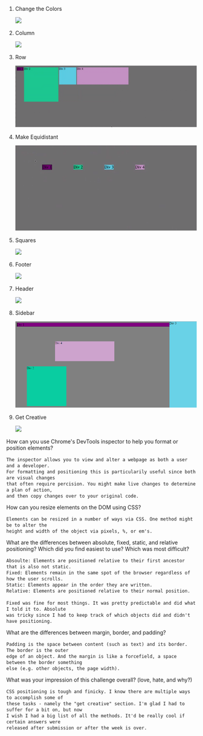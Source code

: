 1. Change the Colors

	<img src="/phase-0-dev-box/week-3/chrome-devtools/imgs/1-Change-the-Colors.png">

2. Column

	<img src="phase-0-dev-box/week-3/chrome-devtools/imgs/2-Column.png">

3. Row

	<img src="/week-3/chrome-devtools/imgs/3-Row.png">

4. Make Equidistant

	<img src="week-3/chrome-devtools/imgs/4-Make-Equidistant.png">

5. Squares

	<img src="/chrome-devtools/imgs/5-Squares.png">

6. Footer

	<img src="chrome-devtools/imgs/6-Footer.png">

7. Header

	<img src="/imgs/7-Header.png">

8. Sidebar

	<img src="imgs/8-Sidebar.png">

9. Get Creative

	<img src="/9-Get-Creative.png">

How can you use Chrome's DevTools inspector to help you format or position elements?
	
	The inspector allows you to view and alter a webpage as both a user and a developer.
	For formatting and positioning this is particularily useful since both are visual changes
	that often require percision. You might make live changes to determine a plan of action,
	and then copy changes over to your original code.

How can you resize elements on the DOM using CSS?
	
	Elements can be resized in a number of ways via CSS. One method might be to alter the
	height and width of the object via pixels, %, or em's.

What are the differences between absolute, fixed, static, and relative positioning?
Which did you find easiest to use? Which was most difficult?

	Absoulte: Elements are positioned relative to their first ancestor that is also not static.
	Fixed: Elements remain in the same spot of the browser regardless of how the user scrolls.
	Static: Elements appear in the order they are written.
	Relative: Elements are positioned relative to their normal position.

	Fixed was fine for most things. It was pretty predictable and did what I told it to. Absolute
	was tricky since I had to keep track of which objects did and didn't have positioning.

What are the differences between margin, border, and padding?
	
	Padding is the space between content (such as text) and its border. The border is the outer
	edge of an object. And the margin is like a forcefield, a space between the border something
	else (e.g. other objects, the page width).

What was your impression of this challenge overall? (love, hate, and why?)
	
	CSS positioning is tough and finicky. I know there are multiple ways to accomplish some of
	these tasks - namely the "get creative" section. I'm glad I had to suffer for a bit on, but now
	I wish I had a big list of all the methods. It'd be really cool if certain answers were
	released after submission or after the week is over.